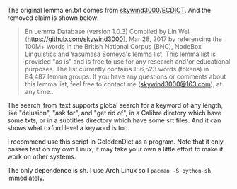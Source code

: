 The original lemma.en.txt comes from [skywind3000/ECDICT](https://raw.githubusercontent.com/skywind3000/ECDICT/master/lemma.en.txt). And the removed claim is shown below:

> En Lemma Database (version 1.0.3)
> Compiled by Lin Wei (https://github.com/skywind3000), Mar 28, 2017
> by referencing the 100M+ words in the British National Corpus (BNC),
> NodeBox Linguistics and Yasumasa Someya's lemma list.
> This lemma list is provided "as is" and is free to use for any research
> and/or educational purposes.
> The list currently contains 186,523 words (tokens) in 84,487 lemma groups.
> If you have any questions or comments about this lemma list, feel free
> to contact me (skywind3000@163.com), at any time..

The search_from_text supports global search for a keyword of any length, like "delusion", "ask for", and "get rid of", in a Calibre diretory which have some txts, or in a subtitles directory which have some srt files. And it can shows what oxford level a keyword is too.

I recommend use this script in GolddenDict as a program. Note that it only passes test on my own Linux, it may take your own a little effort to make it work on other systems.

The only dependence is sh. I use Arch Linux so I `pacman -S python-sh` immediately.
